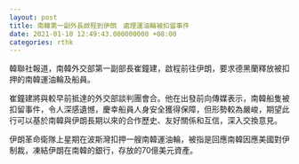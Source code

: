 ```yaml
---
layout: post
title: 南韓第一副外長啟程到伊朗　處理運油輪被扣留事件
date: 2021-01-10 12:49:43.000000000 +08:00
categories: rthk
---
```


韓聯社報道，南韓外交部第一副部長崔鐘建，啟程前往伊朗，要求德黑蘭釋放被扣押的南韓運油輪及船員。

崔鐘建將與較早前抵達的外交部談判團會合。他在出發前向傳媒表示，南韓船隻被扣留事件，令人深感遺憾，慶幸船員人身安全獲得保障，但形勢較為嚴峻，期望此行可以基於南韓與伊朗長期以來的合作歷史、友好關係和互信，深入交換意見。

伊朗革命衛隊上星期在波斯灣扣押一艘南韓運油輪，被指是回應南韓因應美國對伊制裁，凍結伊朗在南韓的銀行，存放的70億美元資產。
